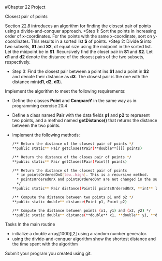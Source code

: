 #Chapter 22 Project

Closest pair of points

Section 22.8 introduces an algorithm for finding the closest pair of points using a divide-and-conquer approach.
*Step 1: Sort the points in increasing order of x-coordinates. For the points with the same x-coordinate, sort on y-coordinates. This results in a sorted list **S** of points.
*Step 2: Divide **S** into two subsets, **S1** and **S2**, of equal size using the midpoint in the sorted list. Let the midpoint be in **S1**. Recursively find the closet pair in **S1** and **S2**. Let **d1** and **d2** denote the distance of the closest pairs of the two subsets, respectively.
* Step 3: Find the closest pair between a point ins **S1** and a point in **S2** and denote their distance as **d3**. The closest pair is the one with the distance min(**d1**, **d2**, **d3**).

Implement the algorithm to meet the following requirements:

* Define the classes **Point** and **CompareY** in the same way as in programming exercise 20.4
* Define a class named **Pair** with the data fields **p1** and **p2** to represent two points, and a method named
**getDistance()** that returns the distance between the two points.
* Implement the following methods:

	```bash
	/** Return the distance of the closest pair of points */
	**public static** Pair getClosestPair(**double**[][] points)

	/** Return the distance of the closes pair of points */
	**public static** Pair getClosestPair(Point[] points)

	/** Return the distance of the closest pair of points
	  * in pointsOrderedOnX[low..high]. This is a recursive method.
	  * pointsOrderedOnX and pointsOrderedOnY are not changed in the subsequent recursive calls.
	  */
	**public static** Pair distance(Point[] pointsOrderedOnX, **int** low, **int** high, Point[] pointsOrderedOnY)

	/** Compute the distance between two points p1 and p2 */
	**public static double** distance(Point p1, Point p2)

	/** Compute the distance between points (x1, y1) and (x2, y2) */
	**public static double** distance(**double** x1, **double** y1, **double** x2, **double** y2)
	```

Tasks
In the main routine 
* initialize a double array[1000][2] using a random number generator.
* using the divide-and-conquer algorithm show the shortest distance and the time spent with the algorithm

Submit your program you created using git.
